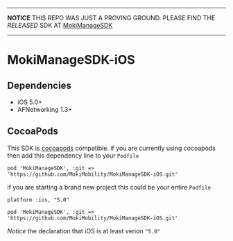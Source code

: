 ---------------------------------------------------------------------------------

**NOTICE** THIS REPO WAS JUST A PROVING GROUND. PLEASE FIND THE _RELEASED_ SDK AT [MokiManageSDK](https://github.com/MokiMobility/MokiManageSDK/tree/ios)

---------------------------------------------------------------------------------

MokiManageSDK-iOS
=================

Dependencies
------------

* iOS 5.0+
* AFNetworking 1.3+

CocoaPods
---------

This SDK is [cocoapods](http://cocoapods.org/) compatible. if you are currently using cocoapods then add this dependency line to your `Podfile`

```
pod 'MokiManageSDK', :git => 'https://github.com/MokiMobility/MokiManageSDK-iOS.git'
```

if you are starting a brand new project this could be your entire `Podfile`

```
platform :ios, "5.0"

pod 'MokiManageSDK', :git => 'https://github.com/MokiMobility/MokiManageSDK-iOS.git'
```

*Notice* the declaration that iOS is at least verion `"5.0"`
